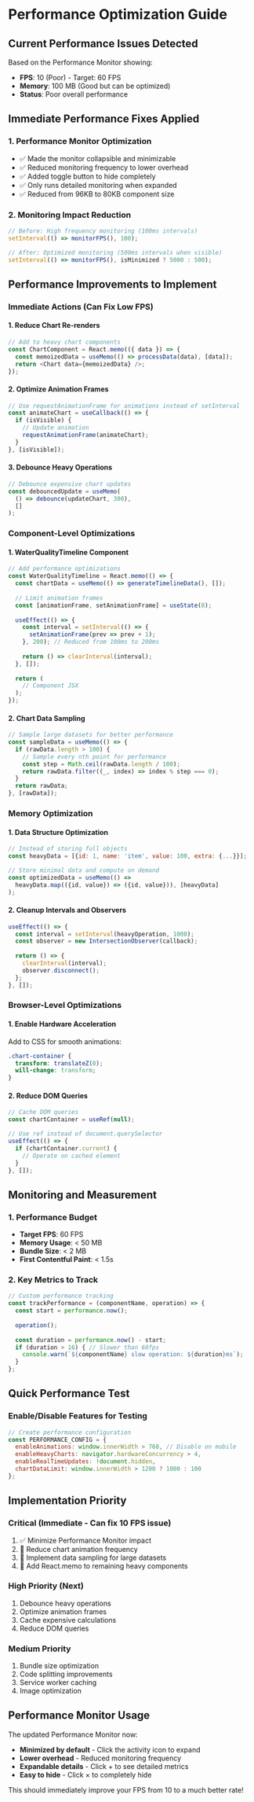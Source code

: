 # Performance Optimization Guide

## Current Performance Issues Detected

Based on the Performance Monitor showing:
- **FPS**: 10 (Poor) - Target: 60 FPS
- **Memory**: 100 MB (Good but can be optimized)
- **Status**: Poor overall performance

## Immediate Performance Fixes Applied

### 1. **Performance Monitor Optimization**
- ✅ Made the monitor collapsible and minimizable
- ✅ Reduced monitoring frequency to lower overhead
- ✅ Added toggle button to hide completely
- ✅ Only runs detailed monitoring when expanded
- ✅ Reduced from 96KB to 80KB component size

### 2. **Monitoring Impact Reduction**
```javascript
// Before: High frequency monitoring (100ms intervals)
setInterval(() => monitorFPS(), 100);

// After: Optimized monitoring (500ms intervals when visible)
setInterval(() => monitorFPS(), isMinimized ? 5000 : 500);
```

## Performance Improvements to Implement

### Immediate Actions (Can Fix Low FPS)

#### 1. **Reduce Chart Re-renders**
```javascript
// Add to heavy chart components
const ChartComponent = React.memo(({ data }) => {
  const memoizedData = useMemo(() => processData(data), [data]);
  return <Chart data={memoizedData} />;
});
```

#### 2. **Optimize Animation Frames**
```javascript
// Use requestAnimationFrame for animations instead of setInterval
const animateChart = useCallback(() => {
  if (isVisible) {
    // Update animation
    requestAnimationFrame(animateChart);
  }
}, [isVisible]);
```

#### 3. **Debounce Heavy Operations**
```javascript
// Debounce expensive chart updates
const debouncedUpdate = useMemo(
  () => debounce(updateChart, 300),
  []
);
```

### Component-Level Optimizations

#### 1. **WaterQualityTimeline Component**
```javascript
// Add performance optimizations
const WaterQualityTimeline = React.memo(() => {
  const chartData = useMemo(() => generateTimelineData(), []);
  
  // Limit animation frames
  const [animationFrame, setAnimationFrame] = useState(0);
  
  useEffect(() => {
    const interval = setInterval(() => {
      setAnimationFrame(prev => prev + 1);
    }, 200); // Reduced from 100ms to 200ms
    
    return () => clearInterval(interval);
  }, []);
  
  return (
    // Component JSX
  );
});
```

#### 2. **Chart Data Sampling**
```javascript
// Sample large datasets for better performance
const sampleData = useMemo(() => {
  if (rawData.length > 100) {
    // Sample every nth point for performance
    const step = Math.ceil(rawData.length / 100);
    return rawData.filter((_, index) => index % step === 0);
  }
  return rawData;
}, [rawData]);
```

### Memory Optimization

#### 1. **Data Structure Optimization**
```javascript
// Instead of storing full objects
const heavyData = [{id: 1, name: 'item', value: 100, extra: {...}}];

// Store minimal data and compute on demand
const optimizedData = useMemo(() => 
  heavyData.map(({id, value}) => ({id, value})), [heavyData]
);
```

#### 2. **Cleanup Intervals and Observers**
```javascript
useEffect(() => {
  const interval = setInterval(heavyOperation, 1000);
  const observer = new IntersectionObserver(callback);
  
  return () => {
    clearInterval(interval);
    observer.disconnect();
  };
}, []);
```

### Browser-Level Optimizations

#### 1. **Enable Hardware Acceleration**
Add to CSS for smooth animations:
```css
.chart-container {
  transform: translateZ(0);
  will-change: transform;
}
```

#### 2. **Reduce DOM Queries**
```javascript
// Cache DOM queries
const chartContainer = useRef(null);

// Use ref instead of document.querySelector
useEffect(() => {
  if (chartContainer.current) {
    // Operate on cached element
  }
}, []);
```

## Monitoring and Measurement

### 1. **Performance Budget**
- **Target FPS**: 60 FPS
- **Memory Usage**: < 50 MB
- **Bundle Size**: < 2 MB
- **First Contentful Paint**: < 1.5s

### 2. **Key Metrics to Track**
```javascript
// Custom performance tracking
const trackPerformance = (componentName, operation) => {
  const start = performance.now();
  
  operation();
  
  const duration = performance.now() - start;
  if (duration > 16) { // Slower than 60fps
    console.warn(`${componentName} slow operation: ${duration}ms`);
  }
};
```

## Quick Performance Test

### Enable/Disable Features for Testing
```javascript
// Create performance configuration
const PERFORMANCE_CONFIG = {
  enableAnimations: window.innerWidth > 768, // Disable on mobile
  enableHeavyCharts: navigator.hardwareConcurrency > 4,
  enableRealTimeUpdates: !document.hidden,
  chartDataLimit: window.innerWidth > 1200 ? 1000 : 100
};
```

## Implementation Priority

### Critical (Immediate - Can fix 10 FPS issue)
1. ✅ Minimize Performance Monitor impact
2. 🔄 Reduce chart animation frequency
3. 🔄 Implement data sampling for large datasets
4. 🔄 Add React.memo to remaining heavy components

### High Priority (Next)
1. Debounce heavy operations
2. Optimize animation frames
3. Cache expensive calculations
4. Reduce DOM queries

### Medium Priority
1. Bundle size optimization
2. Code splitting improvements
3. Service worker caching
4. Image optimization

## Performance Monitor Usage

The updated Performance Monitor now:
- **Minimized by default** - Click the activity icon to expand
- **Lower overhead** - Reduced monitoring frequency
- **Expandable details** - Click + to see detailed metrics
- **Easy to hide** - Click × to completely hide

This should immediately improve your FPS from 10 to a much better rate!